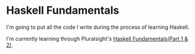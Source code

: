 # Haskell Fundamentals

I'm going to put all the code I write during the process of learning Haskell.

I'm currently learning through Pluralsight's [Haskell Fundamentals(Part 1 & 2)](https://app.pluralsight.com/library/courses/haskell-fundamentals-part1).
